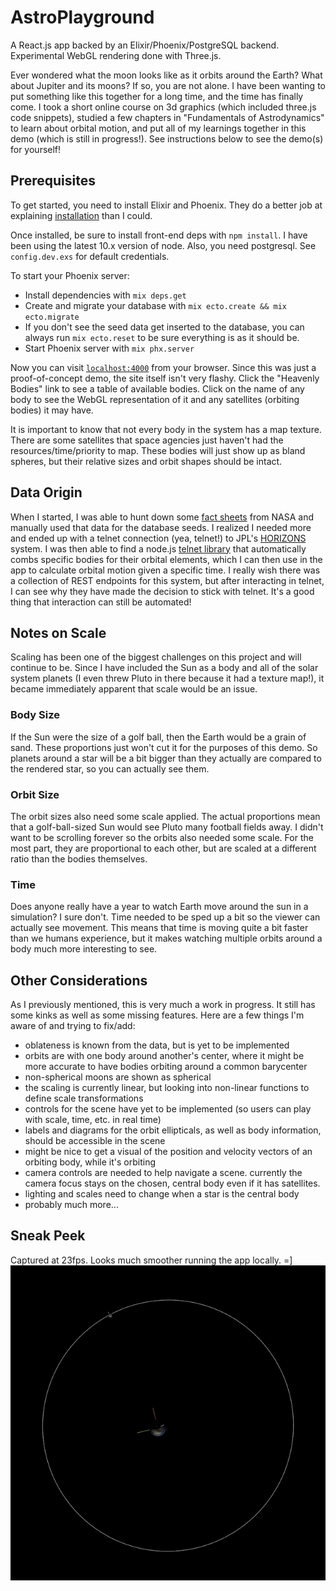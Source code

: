 # AstroPlayground

A React.js app backed by an Elixir/Phoenix/PostgreSQL backend. Experimental
WebGL rendering done with Three.js.

Ever wondered what the moon looks like as it orbits around the Earth? What about Jupiter and its moons? If so, you are not alone. I have been wanting to put something like this together for a long time, and the time has finally come. I took a short online course on 3d graphics (which included three.js code snippets), studied a few chapters in "Fundamentals of Astrodynamics" to learn about orbital motion, and put all of my learnings together in this demo (which is still in progress!). See instructions below to see the demo(s) for yourself!


## Prerequisites

To get started, you need to install Elixir and Phoenix. They do a better job at explaining [installation](https://hexdocs.pm/phoenix/installation.html#content) than I could.

Once installed, be sure to install front-end deps with `npm install`. I have been using the latest 10.x version of node. Also, you need postgresql. See `config.dev.exs` for default credentials.

To start your Phoenix server:

  * Install dependencies with `mix deps.get`
  * Create and migrate your database with `mix ecto.create && mix ecto.migrate`
  * If you don't see the seed data get inserted to the database, you can always run `mix ecto.reset` to be sure everything is as it should be.
  * Start Phoenix server with `mix phx.server`

Now you can visit [`localhost:4000`](http://localhost:4000) from your browser. Since this was just a proof-of-concept demo, the site itself isn't very flashy. Click the "Heavenly Bodies" link to see a table of available bodies. Click on the name of any body to see the WebGL representation of it and any satellites (orbiting bodies) it may have.

It is important to know that not every body in the system has a map texture. There are some satellites that space agencies just haven't had the resources/time/priority to map. These bodies will just show up as bland spheres, but their relative sizes and orbit shapes should be intact.


## Data Origin

When I started, I was able to hunt down some [fact sheets](https://nssdc.gsfc.nasa.gov/planetary/planetfact.html) from NASA and manually used that data for the database seeds. I realized I needed more and ended up with a telnet connection (yea, telnet!) to JPL's [HORIZONS](https://ssd.jpl.nasa.gov/?horizons) system. I was then able to find a node.js [telnet library](https://www.npmjs.com/package/expect-telnet) that automatically combs specific bodies for their orbital elements, which I can then use in the app to calculate orbital motion given a specific time. I really wish there was a collection of REST endpoints for this system, but after interacting in telnet, I can see why they have made the decision to stick with telnet. It's a good thing that interaction can still be automated!


## Notes on Scale

Scaling has been one of the biggest challenges on this project and will continue to be. Since I have included the Sun as a body and all of the solar system planets (I even threw Pluto in there because it had a texture map!), it became immediately apparent that scale would be an issue.

### Body Size

If the Sun were the size of a golf ball, then the Earth would be a grain of sand. These proportions just won't cut it for the purposes of this demo. So planets around a star will be a bit bigger than they actually are compared to the rendered star, so you can actually see them.

### Orbit Size

The orbit sizes also need some scale applied. The actual proportions mean that a golf-ball-sized Sun would see Pluto many football fields away. I didn't want to be scrolling forever so the orbits also needed some scale. For the most part, they are proportional to each other, but are scaled at a different ratio than the bodies themselves.

### Time

Does anyone really have a year to watch Earth move around the sun in a simulation? I sure don't. Time needed to be sped up a bit so the viewer can actually see movement. This means that time is moving quite a bit faster than we humans experience, but it makes watching multiple orbits around a body much more interesting to see.


## Other Considerations

As I previously mentioned, this is very much a work in progress. It still has some kinks as well as some missing features. Here are a few things I'm aware of and trying to fix/add:

- oblateness is known from the data, but is yet to be implemented
- orbits are with one body around another's center, where it might be more accurate to have bodies orbiting around a common barycenter
- non-spherical moons are shown as spherical
- the scaling is currently linear, but looking into non-linear functions to define scale transformations
- controls for the scene have yet to be implemented (so users can play with scale, time, etc. in real time)
- labels and diagrams for the orbit ellipticals, as well as body information, should be accessible in the scene
- might be nice to get a visual of the position and velocity vectors of an orbiting body, while it's orbiting
- camera controls are needed to help navigate a scene. currently the camera focus stays on the chosen, central body even if it has satellites.
- lighting and scales need to change when a star is the central body
- probably much more...


## Sneak Peek

Captured at 23fps. Looks much smoother running the app locally.  =]
![](luna_about_earth_demo.gif)
